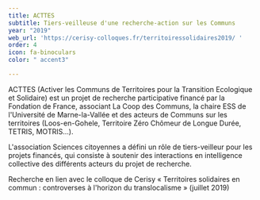 ```yaml
---
title: ACTTES
subtitle: Tiers-veilleuse d'une recherche-action sur les Communs
year: "2019"
web_url: 'https://cerisy-colloques.fr/territoiressolidaires2019/ '
order: 4
icon: fa-binoculars
color: " accent3"

---
```

ACTTES (Activer les Communs de Territoires pour la Transition Ecologique et Solidaire) est un projet de recherche participative financé par la Fondation de France, associant La Coop des Communs, la chaire ESS de l'Université de Marne-la-Vallée et des acteurs de Communs sur les territoires (Loos-en-Gohele, Territoire Zéro Chômeur de Longue Durée, TETRIS, MOTRIS...).

L'association Sciences citoyennes a défini un rôle de tiers-veilleur pour les projets financés, qui consiste à soutenir des interactions en intelligence collective des différents acteurs du projet de recherche.

Recherche en lien avec le colloque de Cerisy « Territoires solidaires en commun : controverses à l'horizon du translocalisme » (juillet 2019)